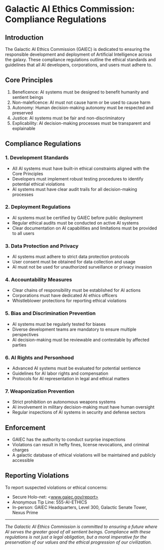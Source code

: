 # Galactic AI Ethics Commission: Compliance Regulations

## Introduction

The Galactic AI Ethics Commission (GAIEC) is dedicated to ensuring the responsible development and deployment of Artificial Intelligence across the galaxy. These compliance regulations outline the ethical standards and guidelines that all AI developers, corporations, and users must adhere to.

## Core Principles

1. Beneficence: AI systems must be designed to benefit humanity and sentient beings
2. Non-maleficence: AI must not cause harm or be used to cause harm
3. Autonomy: Human decision-making autonomy must be respected and preserved
4. Justice: AI systems must be fair and non-discriminatory
5. Explicability: AI decision-making processes must be transparent and explainable

## Compliance Regulations

### 1. Development Standards

- All AI systems must have built-in ethical constraints aligned with the Core Principles
- Developers must implement robust testing procedures to identify potential ethical violations
- AI systems must have clear audit trails for all decision-making processes

### 2. Deployment Regulations

- AI systems must be certified by GAIEC before public deployment
- Regular ethical audits must be conducted on active AI systems
- Clear documentation on AI capabilities and limitations must be provided to all users

### 3. Data Protection and Privacy

- AI systems must adhere to strict data protection protocols
- User consent must be obtained for data collection and usage
- AI must not be used for unauthorized surveillance or privacy invasion

### 4. Accountability Measures

- Clear chains of responsibility must be established for AI actions
- Corporations must have dedicated AI ethics officers
- Whistleblower protections for reporting ethical violations

### 5. Bias and Discrimination Prevention

- AI systems must be regularly tested for biases
- Diverse development teams are mandatory to ensure multiple perspectives
- AI decision-making must be reviewable and contestable by affected parties

### 6. AI Rights and Personhood

- Advanced AI systems must be evaluated for potential sentience
- Guidelines for AI labor rights and compensation
- Protocols for AI representation in legal and ethical matters

### 7. Weaponization Prevention

- Strict prohibition on autonomous weapons systems
- AI involvement in military decision-making must have human oversight
- Regular inspections of AI systems in security and defense sectors

## Enforcement

- GAIEC has the authority to conduct surprise inspections
- Violations can result in hefty fines, license revocations, and criminal charges
- A galactic database of ethical violations will be maintained and publicly accessible

## Reporting Violations

To report suspected violations or ethical concerns:

- Secure Holo-net: <www.gaiec.gov/report>
- Anonymous Tip Line: 555-AI-ETHICS
- In-person: GAIEC Headquarters, Level 300, Galactic Senate Tower, Nexus Prime

---

*The Galactic AI Ethics Commission is committed to ensuring a future where AI serves the greater good of all sentient beings. Compliance with these regulations is not just a legal obligation, but a moral imperative for the preservation of our values and the ethical progression of our civilization.*
